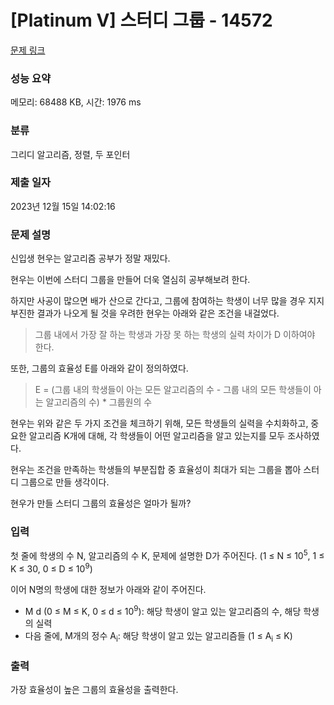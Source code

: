 # [Platinum V] 스터디 그룹 - 14572 

[문제 링크](https://www.acmicpc.net/problem/14572) 

### 성능 요약

메모리: 68488 KB, 시간: 1976 ms

### 분류

그리디 알고리즘, 정렬, 두 포인터

### 제출 일자

2023년 12월 15일 14:02:16

### 문제 설명

<p>신입생 현우는 알고리즘 공부가 정말 재밌다.</p>

<p>현우는 이번에 스터디 그룹을 만들어 더욱 열심히 공부해보려 한다.</p>

<p>하지만 사공이 많으면 배가 산으로 간다고, 그룹에 참여하는 학생이 너무 많을 경우 지지부진한 결과가 나오게 될 것을 우려한 현우는 아래와 같은 조건을 내걸었다.</p>

<blockquote>
<p>그룹 내에서 가장 잘 하는 학생과 가장 못 하는 학생의 실력 차이가 D 이하여야 한다.</p>
</blockquote>

<p>또한, 그룹의 효율성 E를 아래와 같이 정의하였다.</p>

<blockquote>
<p>E = (그룹 내의 학생들이 아는 모든 알고리즘의 수 - 그룹 내의 모든 학생들이 아는 알고리즘의 수) * 그룹원의 수</p>
</blockquote>

<p>현우는 위와 같은 두 가지 조건을 체크하기 위해, 모든 학생들의 실력을 수치화하고, 중요한 알고리즘 K개에 대해, 각 학생들이 어떤 알고리즘을 알고 있는지를 모두 조사하였다.</p>

<p>현우는 조건을 만족하는 학생들의 부분집합 중 효율성이 최대가 되는 그룹을 뽑아 스터디 그룹으로 만들 생각이다.</p>

<p>현우가 만들 스터디 그룹의 효율성은 얼마가 될까?</p>

### 입력 

 <p>첫 줄에 학생의 수 N, 알고리즘의 수 K, 문제에 설명한 D가 주어진다. (1 ≤ N ≤ 10<sup>5</sup>, 1 ≤ K ≤ 30, 0 ≤ D ≤ 10<sup>9</sup>)</p>

<p>이어 N명의 학생에 대한 정보가 아래와 같이 주어진다.</p>

<ul>
	<li>M d (0 ≤ M ≤ K, 0 ≤ d ≤ 10<sup>9</sup>): 해당 학생이 알고 있는 알고리즘의 수, 해당 학생의 실력</li>
	<li>다음 줄에, M개의 정수 A<sub>i</sub>: 해당 학생이 알고 있는 알고리즘들 (1 ≤ A<sub>i</sub> ≤ K)</li>
</ul>

### 출력 

 <p>가장 효율성이 높은 그룹의 효율성을 출력한다.</p>

